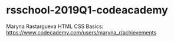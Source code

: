 # rsschool-2019Q1-codeacademy
Maryna Rastargueva
HTML CSS Basics: https://www.codecademy.com/users/maryna_r/achievements
